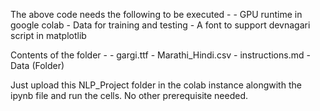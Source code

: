 The above code needs the following to be executed - - GPU runtime in
google colab - Data for training and testing - A font to support
devnagari script in matplotlib

Contents of the folder - - gargi.ttf - Marathi\_Hindi.csv -
instructions.md - Data (Folder)

Just upload this NLP_Project folder in the colab instance alongwith the ipynb file and run the cells. No
other prerequisite needed.

